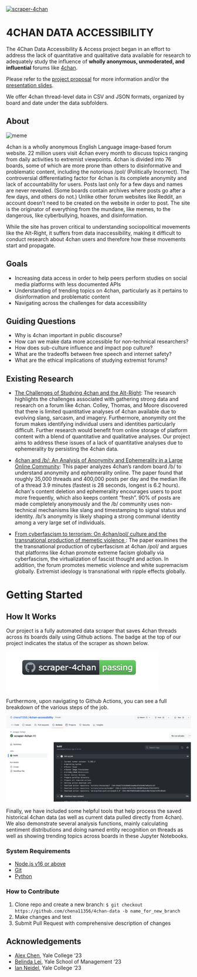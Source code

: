 [![scraper-4chan](https://github.com/chena11356/4chan-accessibility/actions/workflows/scraper-4chan.yml/badge.svg)](https://github.com/chena11356/4chan-accessibility/actions/workflows/scraper-4chan.yml)

4CHAN DATA ACCESSIBILITY
======

The 4Chan Data Accessibility & Access project began in an effort to address the lack of quantitative and qualitative data available for research to adequately study the influence of **wholly anonymous, unmoderated, and influential** forums like [4chan](https://www.4chan.org/). 

Please refer to the [project proposal](https://docs.google.com/document/d/1UUr4ICrPZ7bCPPykO3giH9UMEwxIIhoTFqbpSbwpHSc/edit?usp=sharing) for more information and/or the [presentation slides](https://docs.google.com/presentation/d/1eLEuoAExj_0qkn_goqQRF-Vf6OpRj0nAVFmIzxcJ6nQ/edit?usp=sharing).

We offer 4chan thread-level data in CSV and JSON formats, organized by board and date under the data subfolders. 

## About
![meme](https://upload.wikimedia.org/wikipedia/en/6/63/Feels_good_man.jpg "Logo Title Text 1")

4chan is a wholly anonymous English Language image-based forum website. 22 million users visit 4chan every month to discuss topics ranging from daily activities to extremist viewpoints. 4chan is divided into 76 boards, some of which are more prone than others to disinformative and problematic content, including the notorious /pol/ (Politically Incorrect). The controversial differentiating factor for 4chan is its complete anonymity and lack of accountability for users. Posts last only for a few days and names are never revealed. (Some boards contain archives where posts go after a few days, and others do not.) Unlike other forum websites like Reddit, an account doesn’t need to be created on the website in order to post. The site is the originator of everything from the mundane, like memes, to the dangerous, like cyberbullying, hoaxes, and disinformation.

While the site has proven critical to understanding sociopolitical movements like the Alt-Right, it suffers from data inaccessibility, making it difficult to conduct research about 4chan users and therefore how these movements start and propagate.

## Goals
* Increasing data access in order to help peers perform studies on social media platforms with less documented APIs
* Understanding of trending topics on 4chan, particularly as it pertains to disinformation and problematic content
* Navigating across the challenges for data accessibility 

## Guiding Questions 
* Why is 4chan important in public discourse? 
* How can we make data more accessible for non-technical researchers? 
* How does sub-culture influence and impact pop culture? 
* What are the tradeoffs between free speech and internet safety? 
* What are the ethical implications of studying extremist forums? 

## Existing Research
* [The Challenges of Studying 4chan and the Alt-Right](https://doi.org/10.1177/1461444820948803): The research highlights the challenges associated with gathering strong data and research on a forum like 4chan. Colley, Thomas, and Moore discovered that there is limited quantitative analyses of 4chan available due to evolving slang, sarcasm, and imagery. Furthermore, anonymity ont the forum makes identifying individual users and identities particularly difficult. Further research would benefit from online storage of platform content with a blend of quantitative and qualitative analyses. Our project aims to address these issues of a lack of quantitative analyses due to ephemerality by persisting the 4chan data. 


* [4chan and /b/: An Analysis of Anonymity and Ephemerality in a Large Online Community](https://ojs.aaai.org/index.php/ICWSM/article/view/14134): This paper analyzes 4chan’s random board /b/ to understand anonymity and ephemerality online. The paper found that roughly 35,000 threads and 400,000 posts per day and the median life of a thread 3.9 minutes (fastest is 28 seconds, longest is 6.2 hours). 4chan's content deletion and ephemerality encourages users to post more frequently, which also keeps content “fresh”. 90% of posts are made completely anonymously and the /b/ community uses non-technical mechanisms like slang and timestamping to signal status and identity. /b/’s anonymity is likely shaping a strong communal identity among a very large set of individuals.

* [From cyberfascism to terrorism: On 4chan/pol/ culture and the transnational production of memetic violence
](https://doi.org/10.1111/nana.12780): The paper examines the the transnational production of cyberfascism at 4chan /pol/ and argues that platforms like 4chan promote extreme facism globally via cyberfascism, the virtualization of fascist thought and action. In addition, the forum promotes memetic violence and white supremacism globally. Extremist ideology is transnational with ripple effects globally.


Getting Started
======

## How It Works
Our project is a fully automated data scraper that saves 4chan threads across its boards daily using Github actions. The badge at the top of our project indicates the status of the scraper as shown below. 

![badge](images/badge.png)

Furthermore, upon navigating to Github Actions, you can see a full breakdown of the various steps of the job. 

[![Watch the video](images/github_action.png)](images/github_action.mov)

Finally, we have included some helpful tools that help process the saved historical 4chan data (as well as current data pulled directly from 4chan). We also demonstrate several analysis functions, mainly calculating sentiment distributions and doing named entity recognition on threads as well as showing trending topics across boards in these Jupyter Notebooks.

### System Requirements 
* [Node.js v16 or above](https://nodejs.org/en/download/)
* [Git](https://git-scm.com/book/en/v2/Getting-Started-Installing-Git)
* [Python](https://www.python.org/downloads/)


### How to Contribute
1. Clone repo and create a new branch: `$ git checkout https://github.com/chena11356/4chan-data -b name_for_new_branch`
2. Make changes and test
3. Submit Pull Request with comprehensive description of changes

## Acknowledgements 
* [Alex Chen](https://www.linkedin.com/in/chena11356/), Yale College ‘23
* [Belinda Lei](https://www.linkedin.com/in/belinda-lei/), Yale School of Management ‘23 
* [Ian Neidel](https://www.linkedin.com/in/ian-neidel/), Yale College ‘23




